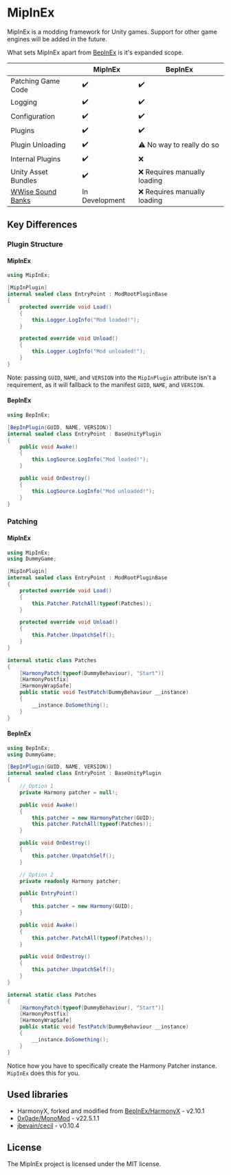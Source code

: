 # MipInEx
MipInEx is a modding framework for Unity games. Support for other game engines will be added in the future.

What sets MipInEx apart from [BepInEx](https://github.com/BepInEx/BepInEx) is it's expanded scope.

|                                                                      | MipInEx         | BepInEx                      |
|----------------------------------------------------------------------|-----------------|------------------------------|
| Patching Game Code                                                   | ✔️              | ✔️                           |
| Logging                                                              | ✔️              | ✔️                           |
| Configuration                                                        | ✔️              | ✔️                           |
| Plugins                                                              | ✔️              | ✔️                           |
| Plugin Unloading                                                     | ✔️              | ⚠️ No way to really do so    |
| Internal Plugins                                                     | ✔️              | ❌                           |
| Unity Asset Bundles                                                  | ✔️              | ❌ Requires manually loading |
| [WWise Sound Banks](https://www.audiokinetic.com/en/products/wwise/) | In Development  | ❌ Requires manually loading |
## Key Differences

### Plugin Structure
#### MipInEx
```cs
using MipInEx;

[MipInPlugin]
internal sealed class EntryPoint : ModRootPluginBase
{
    protected override void Load()
    {
        this.Logger.LogInfo("Mod loaded!");
    }

    protected override void Unload()
    {
        this.Logger.LogInfo("Mod unloaded!");
    }
}
```
Note: passing `GUID`, `NAME`, and `VERSION` into the `MipInPlugin` attribute isn't a requirement, as it will fallback to the manifest `GUID`, `NAME`, and `VERSION`.
#### BepInEx
```cs
using BepInEx;

[BepInPlugin(GUID, NAME, VERSION)]
internal sealed class EntryPoint : BaseUnityPlugin
{
    public void Awake()
    {
        this.LogSource.LogInfo("Mod loaded!");
    }

    public void OnDestroy()
    {
        this.LogSource.LogInfo("Mod unloaded!");
    }
}
```

### Patching
#### MipInEx
```cs
using MipInEx;
using DummyGame;

[MipInPlugin]
internal sealed class EntryPoint : ModRootPluginBase
{
    protected override void Load()
    {
        this.Patcher.PatchAll(typeof(Patches));
    }

    protected override void Unload()
    {
        this.Patcher.UnpatchSelf();
    }
}

internal static class Patches
{
    [HarmonyPatch(typeof(DummyBehaviour), "Start")]
    [HarmonyPostfix]
    [HarmonyWrapSafe]
    public static void TestPatch(DummyBehaviour __instance)
    {
        __instance.DoSomething();
    }
}
```

#### BepInEx
```cs
using BepInEx;
using DummyGame;

[BepInPlugin(GUID, NAME, VERSION)]
internal sealed class EntryPoint : BaseUnityPlugin
{
    // Option 1
    private Harmony patcher = null!;

    public void Awake()
    {
        this.patcher = new HarmonyPatcher(GUID);
        this.patcher.PatchAll(typeof(Patches));
    }

    public void OnDestroy()
    {
        this.patcher.UnpatchSelf();
    }

    // Option 2
    private readonly Harmony patcher;

    public EntryPoint()
    {
        this.patcher = new Harmony(GUID);
    }

    public void Awake()
    {
        this.patcher.PatchAll(typeof(Patches));
    }

    public void OnDestroy()
    {
        this.patcher.UnpatchSelf();
    }
}

internal static class Patches
{
    [HarmonyPatch(typeof(DummyBehaviour), "Start")]
    [HarmonyPostfix]
    [HarmonyWrapSafe]
    public static void TestPatch(DummyBehaviour __instance)
    {
        __instance.DoSomething();
    }
}
```
Notice how you have to specifically create the Harmony Patcher instance. `MipInEx` does this for you.

## Used libraries
- HarmonyX, forked and modified from [BepInEx/HarmonyX](https://github.com/BepInEx/HarmonyX) - v2.10.1
- [0x0ade/MonoMod](https://github.com/0x0ade/MonoMod) - v22.5.1.1
- [jbevain/cecil](https://github.com/jbevain/cecil) - v0.10.4

## License
The MipInEx project is licensed under the MIT license.
